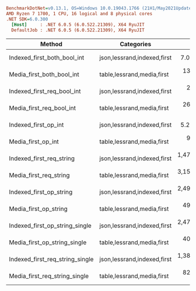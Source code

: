``` ini

BenchmarkDotNet=v0.13.1, OS=Windows 10.0.19043.1766 (21H1/May2021Update)
AMD Ryzen 7 1700, 1 CPU, 16 logical and 8 physical cores
.NET SDK=6.0.300
  [Host]     : .NET 6.0.5 (6.0.522.21309), X64 RyuJIT
  DefaultJob : .NET 6.0.5 (6.0.522.21309), X64 RyuJIT


```
|                          Method |                  Categories |         Mean |      Error |     StdDev |
|-------------------------------- |---------------------------- |-------------:|-----------:|-----------:|
|     Indexed_first_both_bool_int | json,lessrand,indexed,first |     7.008 ms |  0.1370 ms |  0.3773 ms |
|       Media_first_both_bool_int |  table,lessrand,media,first |   138.727 ms |  2.2613 ms |  1.7655 ms |
|      Indexed_first_req_bool_int | json,lessrand,indexed,first |    27.680 ms |  0.4322 ms |  0.4625 ms |
|        Media_first_req_bool_int |  table,lessrand,media,first |   267.641 ms |  3.9830 ms |  3.3260 ms |
|            Indexed_first_op_int | json,lessrand,indexed,first |     5.210 ms |  0.1038 ms |  0.2097 ms |
|              Media_first_op_int |  table,lessrand,media,first |    90.174 ms |  1.2907 ms |  1.0778 ms |
|        Indexed_first_req_string | json,lessrand,indexed,first | 1,470.281 ms | 22.9791 ms | 21.4946 ms |
|          Media_first_req_string |  table,lessrand,media,first | 3,155.082 ms | 26.4490 ms | 22.0861 ms |
|         Indexed_first_op_string | json,lessrand,indexed,first | 2,498.910 ms | 20.6448 ms | 18.3011 ms |
|           Media_first_op_string |  table,lessrand,media,first |   492.755 ms |  7.3617 ms |  6.8861 ms |
|  Indexed_first_op_string_single | json,lessrand,indexed,first | 2,478.082 ms | 14.1720 ms | 13.2565 ms |
|    Media_first_op_string_single |  table,lessrand,media,first |   402.723 ms |  1.2851 ms |  1.0033 ms |
| Indexed_first_req_string_single | json,lessrand,indexed,first | 1,387.691 ms | 13.4742 ms | 11.9446 ms |
|   Media_first_req_string_single |  table,lessrand,media,first |   824.639 ms |  6.2622 ms |  5.2292 ms |
